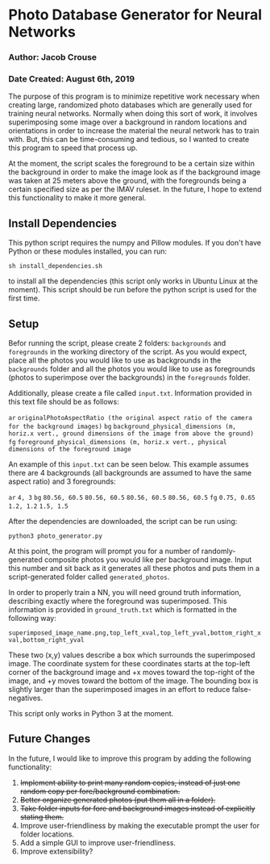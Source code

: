 # Photo Database Generator for Neural Networks
### Author: Jacob Crouse
### Date Created: August 6th, 2019
The purpose of this program is to minimize repetitive work necessary when creating large, randomized photo databases which are generally used for training neural networks. Normally when doing this sort of work, it involves superimposing some image over a background in random locations and orientations in order to increase the material the neural network has to train with. But, this can be time-consuming and tedious, so I wanted to create this program to speed that process up.  

At the moment, the script scales the foreground to be a certain size within the background in order to make the image look as if the background image was taken at 25 meters above the ground, with the foregrounds being a certain specified size as per the IMAV ruleset. In the future, I hope to extend this functionality to make it more general.

## Install Dependencies
This python script requires the numpy and Pillow modules. If you don't have Python or these modules installed, you can run:  

`sh install_dependencies.sh`  

to install all the dependencies (this script only works in Ubuntu Linux at the moment). This script should be run before the python script is used for the first time.  

## Setup
Befor running the script, please create 2 folders: `backgrounds` and `foregrounds` in the working directory of the script. As you would expect, place all the photos you would like to use as backgrounds in the `backgrounds` folder and all the photos you would like to use as foregrounds (photos to superimpose over the backgrounds) in the `foregrounds` folder.

Additionally, please create a file called `input.txt`. Information provided in this text file should be as follows:  

`ar`
`originalPhotoAspectRatio (the original aspect ratio of the camera for the background images)`
`bg`
`background_physical_dimensions (m, horiz.x vert., ground dimensions of the image from above the ground)`
`fg`
`foreground_physical_dimensions (m, horiz.x vert., physical dimensions of the foreground image`  

An example of this `input.txt` can be seen below. This example assumes there are 4 backgrounds (all backgrounds are assumed to have the same aspect ratio) and 3 foregrounds:  

`ar`
`4, 3`
`bg`
`80.56, 60.5`
`80.56, 60.5`
`80.56, 60.5`
`80.56, 60.5`
`fg`
`0.75, 0.65`
`1.2, 1.2`
`1.5, 1.5`

After the dependencies are downloaded, the script can be run using: 

`python3 photo_generator.py`  

At this point, the program will prompt you for a number of randomly-generated composite photos you would like per background image. Input this number and sit back as it generates all these photos and puts them in a script-generated folder called `generated_photos`.  

In order to properly train a NN, you will need ground truth information, describing exactly where the foreground was superimposed. This information is provided in `ground_truth.txt` which is formatted in the following way:  

`superimposed_image_name.png,top_left_xval,top_left_yval,bottom_right_xval,bottom_right_yval`  

These two (x,y) values describe a box which surrounds the superimposed image. The coordinate system for these coordinates starts at the top-left corner of the background image and +x moves toward the top-right of the image, and +y moves toward the bottom of the image. The bounding box is slightly larger than the superimposed images in an effort to reduce false-negatives.

This script only works in Python 3 at the moment.


## Future Changes
In the future, I would like to improve this program by adding the following functionality:
1. ~~Implement ability to print many random copies, instead of just one random copy per fore/background combination.~~
2. ~~Better organize generated photos (put them all in a folder).~~
3. ~~Take folder inputs for fore and background images instead of explicitly stating them.~~
4. Improve user-friendliness by making the executable prompt the user for folder locations.
5. Add a simple GUI to improve user-friendliness.
6. Improve extensibility?
